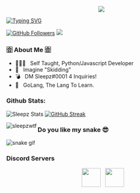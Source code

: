 </details>
<p align='center'><a href="#"><img height=auto width=auto src="https://discord.c99.nl/widget/theme-4/845723893133213716.png" height="1000px"/></a></p>


[![Typing SVG](https://readme-typing-svg.herokuapp.com?color=%bd2c00&lines=Sleepz+#+0001)](https://git.io/typing-svg)  


[![GitHub Followers](https://img.shields.io/github/followers/sleepzwtf.svg?style=social&label=Followers)](https://github.com/sleepzwtf?tab=followers)
![](https://komarev.com/ghpvc/?username=sleepzwtf&color=ff1493&style=flat-square)

<h3> 🈴 About Me 🈴 </h3>

- 👨🏽‍🦼 &nbsp; Self Taught, Python/Javascript Developer 
- 🤔 &nbsp; Imagine "Skidding"
- 💣 &nbsp; DM Sleepz#0001 4 Inquiries!
- 🦍 &nbsp; GoLang, The Lang To Learn.
  
### Github Stats:

![Sleepz Stats](https://github-readme-stats.vercel.app/api?username=sleepzwtf&show_icons=true&count_private=true&theme=react&hide_border=true&bg_color=0D1117)
[![GitHub Streak](https://github-readme-streak-stats.herokuapp.com/?user=sleepzwtf&theme=black-ice&hide_border=true&stroke=0000&background=060A0CD0)](https://git.io/streak-stats) 
<p><img align="left" src="https://github-readme-stats.vercel.app/api/top-langs/?username=sleepzwtf&layout=compact&text_color=daf7dc&bg_color=151515" alt="sleepzwtf" /></p>

### Do you like my snake 😎

![snake gif](https://github.com/sleepzwtf/sleepzwtf/blob/output/github-contribution-grid-snake.gif) 

<h3> Discord Servers </h3>

<p align="center">
&nbsp; <a href="https://discord.gg/sleepz" target="_blank" rel="noopener noreferrer"><img src="https://raw.githubusercontent.com/rahuldkjain/github-profile-readme-generator/master/src/images/icons/Social/discord.svg" width="50" /></a>  
&nbsp; <a href="https://discord.gg/opens" target="_blank" rel="noopener noreferrer"><img src="https://img.icons8.com/fluency/344/telegram-app.png" width="50" /></a>  
</p>
